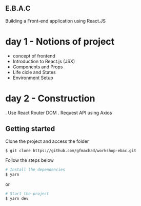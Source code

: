 ## E.B.A.C

Building a Front-end application using React.JS

# day 1 - Notions of project

- concept of frontend
- Introduction to React.js (JSX)
- Components and Props
- Life cicle and States
- Environment Setup

# day 2 - Construction
. Use React Router DOM
. Request API using Axios

##  Getting started

Clone the project and access the folder

```bash
$ git clone https://github.com/gfmachad/workshop-ebac.git
```

Follow the steps below

```bash
# Install the dependencies
$ yarn
```

or

```bash
# Start the project
$ yarn dev
```
